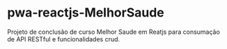 # pwa-reactjs-MelhorSaude
Projeto de conclusão de curso Melhor Saude em Reatjs para consumação de API RESTful e funcionalidades crud. 
